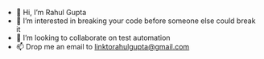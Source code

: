 - 👋 Hi, I’m Rahul Gupta
- 👀 I’m interested in breaking your code before someone else could break it
- 💞️ I’m looking to collaborate on test automation
- 📫 Drop me an email to linktorahulgupta@gmail.com

<!---
linktorahulgupta/linktorahulgupta is a ✨ special ✨ repository because its `README.md` (this file) appears on your GitHub profile.
You can click the Preview link to take a look at your changes.
--->
